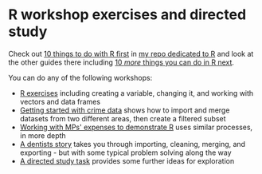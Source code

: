 # R workshop exercises and directed study

Check out [10 things to do with R first](https://github.com/paulbradshaw/Rintro/blob/master/10thingstodofirst.md) in [my repo dedicated to R](https://github.com/paulbradshaw/Rintro/) and look at the other guides there including [10 *more* things you can do in R next](https://github.com/paulbradshaw/Rintro/blob/master/10morethings.md).

You can do any of the following workshops:

* [R exercises](https://github.com/paulbradshaw/MED7373-Data-Journalism/blob/master/R/Rexercises.md) including creating a variable, changing it, and working with vectors and data frames
* [Getting started with crime data](https://github.com/paulbradshaw/MED7373-Data-Journalism/blob/master/R/crimedata.md) shows how to import and merge datasets from two different areas, then create a filtered subset
* [Working with MPs' expenses to demonstrate R](https://github.com/paulbradshaw/MED7373-Data-Journalism/blob/master/R/Rcsvexample.md) uses similar processes, in more depth
* [A dentists story](https://github.com/paulbradshaw/MED7373-Data-Journalism/blob/master/R/workshop_dentists.md) takes you through importing, cleaning, merging, and exporting - but with some typical problem solving along the way
* [A directed study task](https://github.com/paulbradshaw/MED7373-Data-Journalism/blob/master/R/ds.md) provides some further ideas for exploration
